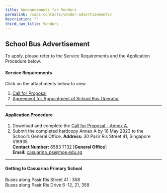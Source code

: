 ```yaml
---
title: Announcements for Vendors
permalink: /caps-contacts/vendor-advertisements/
description: ""
third_nav_title: Vendors
---
```

## **School Bus Advertisement**

To apply, please refer to the Service Requirements and the Application Procedure below.

#### **Service Requirements**<br>

Click on the attachments below to view<br> 
1. [Call for Proposal](/files/call%20for%20proprosal%20for%20appointment%20of%20school%20bus%20operator%20to%20provide%20school%20bus%20services.pdf) 
2. [Agreement for Appointment of School Bus Operator](/files/agreement%20for%20appointment%20of%20school%20bus%20operator.pdf)
* * *
#### **Application Procedure**

1. Download and complete the [Call for Proposal - Annex A.](/files/annex%20a%20-%20casuarina%20pri%20sch.pdf)
2. Submit the completed hardcopy Annex A by 16 May 2023 to the School’s General Office.
**Address:** 30 Pasir Ris Street 41, Singapore 518935<br>
**Contact Number:** 6583 7132 [**General Office**]<br>
**Email:** casuarina_ps@moe.edu.sg
* * *

#### **Getting to Casuarina Primary School**

Buses along Pasir Ris Street 41 : 358<br>
Buses along Pasir Ris Drive 6 :12, 21, 358<br>